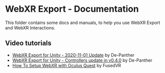 # WebXR Export - Documentation

This folder contains some docs and manuals, to help you use WebXR Export and WebXR Interactions.

## Video tutorials

- [WebXR Export for Unity - 2020-11-01 Update](https://www.youtube.com/watch?v=N9iACzNCnos) by De-Panther
- [WebXR Export for Unity - Controllers update in v0.4.0](https://www.youtube.com/watch?v=tASwwuMPtF8) by De-Panther
- [How To Setup WebXR with Oculus Quest](https://www.youtube.com/watch?v=nPAHZ9Rm8d4) by FusedVR

